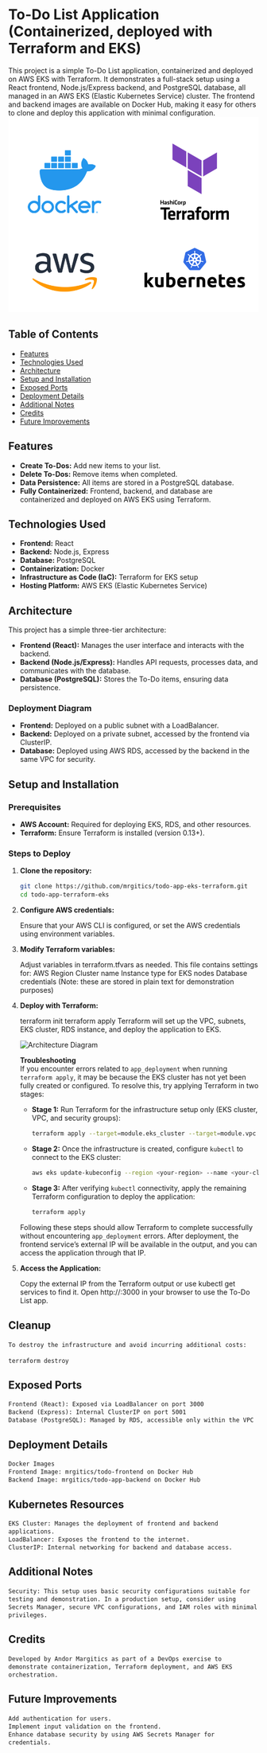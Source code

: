 # To-Do List Application (Containerized, deployed with Terraform and EKS)

This project is a simple To-Do List application, containerized and deployed on AWS EKS with Terraform. It demonstrates a full-stack setup using a React frontend, Node.js/Express backend, and PostgreSQL database, all managed in an AWS EKS (Elastic Kubernetes Service) cluster. The frontend and backend images are available on Docker Hub, making it easy for others to clone and deploy this application with minimal configuration.
![Architecture Diagram](./images/terraform.png)
## Table of Contents
- [Features](#features)
- [Technologies Used](#technologies-used)
- [Architecture](#architecture)
- [Setup and Installation](#setup-and-installation)
- [Exposed Ports](#exposed-ports)
- [Deployment Details](#deployment-details)
- [Additional Notes](#additional-notes)
- [Credits](#credits)
- [Future Improvements](#future-improvements)

## Features
- **Create To-Dos:** Add new items to your list.
- **Delete To-Dos:** Remove items when completed.
- **Data Persistence:** All items are stored in a PostgreSQL database.
- **Fully Containerized:** Frontend, backend, and database are containerized and deployed on AWS EKS using Terraform.

## Technologies Used
- **Frontend:** React
- **Backend:** Node.js, Express
- **Database:** PostgreSQL
- **Containerization:** Docker
- **Infrastructure as Code (IaC):** Terraform for EKS setup
- **Hosting Platform:** AWS EKS (Elastic Kubernetes Service)

## Architecture
This project has a simple three-tier architecture:

- **Frontend (React):** Manages the user interface and interacts with the backend.
- **Backend (Node.js/Express):** Handles API requests, processes data, and communicates with the database.
- **Database (PostgreSQL):** Stores the To-Do items, ensuring data persistence.

### Deployment Diagram
- **Frontend:** Deployed on a public subnet with a LoadBalancer.
- **Backend:** Deployed on a private subnet, accessed by the frontend via ClusterIP.
- **Database:** Deployed using AWS RDS, accessed by the backend in the same VPC for security.

## Setup and Installation

### Prerequisites
- **AWS Account:** Required for deploying EKS, RDS, and other resources.
- **Terraform:** Ensure Terraform is installed (version 0.13+).

### Steps to Deploy

1. **Clone the repository:**
   ```bash
   git clone https://github.com/mrgitics/todo-app-eks-terraform.git
   cd todo-app-terraform-eks

2. **Configure AWS credentials:**

    Ensure that your AWS CLI is configured, or set the AWS credentials using environment variables.

3. **Modify Terraform variables:**

    Adjust variables in terraform.tfvars as needed. This file contains settings for:
    AWS Region
    Cluster name
    Instance type for EKS nodes
    Database credentials (Note: these are stored in plain text for demonstration purposes)

4. **Deploy with Terraform:**

    
    terraform init
    terraform apply
    Terraform will set up the VPC, subnets, EKS cluster, RDS instance, and deploy the application to EKS.

    ![Architecture Diagram](./images/code.png)

    **Troubleshooting**  
    If you encounter errors related to `app_deployment` when running `terraform apply`, it may be because the EKS cluster has not yet been fully created or configured. To resolve this, try applying Terraform in two stages:

    - **Stage 1:** Run Terraform for the infrastructure setup only (EKS cluster, VPC, and security groups):

      ```bash
      terraform apply --target=module.eks_cluster --target=module.vpc --target=module.security_group --target=module.iam_roles
      ```

    - **Stage 2:** Once the infrastructure is created, configure `kubectl` to connect to the EKS cluster:

      ```bash
      aws eks update-kubeconfig --region <your-region> --name <your-cluster-name>
      ```

    - **Stage 3:** After verifying `kubectl` connectivity, apply the remaining Terraform configuration to deploy the application:

      ```bash
      terraform apply
      ```

    Following these steps should allow Terraform to complete successfully without encountering `app_deployment` errors.
    After deployment, the frontend service’s external IP will be available in the output, and you can access the application through that IP.

5. **Access the Application:**

    Copy the external IP from the Terraform output or use kubectl get services to find it.
    Open http://<external-ip>:3000 in your browser to use the To-Do List app.

## Cleanup
    To destroy the infrastructure and avoid incurring additional costs:

    terraform destroy

## Exposed Ports
    Frontend (React): Exposed via LoadBalancer on port 3000
    Backend (Express): Internal ClusterIP on port 5001
    Database (PostgreSQL): Managed by RDS, accessible only within the VPC

## Deployment Details
    Docker Images
    Frontend Image: mrgitics/todo-frontend on Docker Hub
    Backend Image: mrgitics/todo-app-backend on Docker Hub

## Kubernetes Resources
    EKS Cluster: Manages the deployment of frontend and backend applications.
    LoadBalancer: Exposes the frontend to the internet.
    ClusterIP: Internal networking for backend and database access.

## Additional Notes
    Security: This setup uses basic security configurations suitable for testing and demonstration. In a production setup, consider using Secrets Manager, secure VPC configurations, and IAM roles with minimal privileges.

## Credits
    Developed by Andor Margitics as part of a DevOps exercise to demonstrate containerization, Terraform deployment, and AWS EKS orchestration.

## Future Improvements
    Add authentication for users.
    Implement input validation on the frontend.
    Enhance database security by using AWS Secrets Manager for credentials.

